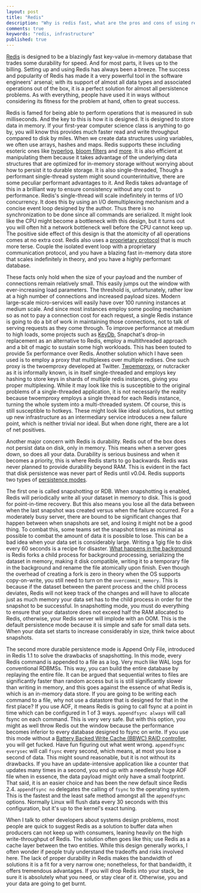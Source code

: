 ```yaml
---
layout: post
title: "Redis"
description: "Why is redis fast, what are the pros and cons of using redis"
comments: true
keywords: "redis, infrastructure"
published: true
---
```


[Redis](https://redis.io) is designed to be a blazingly fast key-value in-memory database that trades some durability for speed. And for most parts, it lives up to the billing. Setting up and using Redis has always been a breeze. The success and popularity of Redis has made it a very powerful tool in the software engineers' arsenal; with its support of almost all data types and associated operations out of the box, it is a perfect solution for almost all persistence problems. As with everything, people have used it in ways without considering its fitness for the problem at hand, often to great success.

Redis is famed for being able to perform operations that is measured in sub milliseconds. And the key to this is how it is designed. 
It is designed to store data in memory.  If your first-year computer science class is anything to go by, you will know this provides much faster read and write throughput compared to disk by miles. When we create data structures using variables, we often use arrays, hashes and maps. Redis supports these including esoteric ones like [hyperlog](https://redis.com/glossary/hyperloglog), [bloom filters](https://redis.io/docs/data-types/probabilistic/bloom-filter/) and [more](https://redis.io/docs/data-types/probabilistic/bloom-filter/). It is also efficient at manipulating them because it takes advantage of the underlying data structures that are optimized for in-memory storage without worrying about how to persist it to durable storage. It is also single-threaded, Though a performant single-thread system might sound counterintuitive, there are some peculiar performant advantages to it. And Redis takes advantage of this in a brilliant way to ensure consistency without any cost to performance. Redis's single-thread will scale indefinitely in terms of I/O concurrency. It does this by using an I/O demultiplexing mechanism and a concise event loop designed by the author. Thus there is no synchronization to be done since all commands are serialized. It might look like the CPU might become a bottleneck with this design, but it turns out you will often hit a network bottleneck well before the CPU cannot keep up. The positive side effect of this design is that the atomicity of all operations comes at no extra cost. Redis also uses a [proprietary protocol](https://redis.io/docs/reference/protocol-spec/) that is much more terse. Couple the isolated event loop with a proprietary communication protocol, and you have a blazing fast in-memory data store that scales indefinitely in theory, and you have a highly performant database. 
 
These facts only hold when the size of your payload and the number of connections remain relatively small. This easily jumps out the window with ever-increasing load parameters. The threshold is, unfortunately, rather low at a high number of connections and increased payload sizes. Modern large-scale micro-services will easily have over 100 running instances at medium scale. And since most instances employ some pooling mechanism so as not to pay a connection cost for each request, a single Redis instance is going to do a bit of work in maintaining those connections, not to talk of serving requests as they come through. To improve performance at medium to high loads, some projects such as [KeyDb](https://docs.keydb.dev), Snapchat's drop-in replacement as an alternative to Redis, employ a multithreaded approach and a bit of magic to sustain some high workloads. This has been touted to provide 5x performance over Redis. Another solution which I have seen used is to employ a proxy that multiplexes over multiple redises. One such proxy is the twoemproxy developed at Twitter. [Twoemproxy](https://github.com/twitter/twemproxy), or nutcracker as it is informally known, is in itself single-threaded and employs key hashing to store keys in shards of multiple redis instances, giving you proper multiplexing. While it may look like this is susceptible to the original problems of a single-threaded application, it is not necessarily the reality because twoemproxy employs a single thread for each Redis instance, turning the whole system into a multi-threaded system. Of course, this is still susceptible to hotkeys. These might look like ideal solutions, but setting up new infrastructure as an intermediary service introduces a new failure point, which is neither trivial nor ideal. But when done right, there are a lot of net positives. 

Another major concern with Redis is durability. Redis out of the box does not persist data on disk, only in memory. This means when a server goes down, so does all your data. Durability is serious business and when it becomes a priority, this is where Redis starts to go backwards. Redis was never planned to provide durability beyond RAM. This is evident in the fact that disk persistence was never part of Redis until v0.04. Redis supports two types of [persistence modes](https://redis.io/docs/management/persistence/).

The first one is called snapshotting or RDB. When snapshotting is enabled, Redis will periodically write all your dataset in memory to disk. This is good for point-in-time recovery. But this also means you lose all the data between when the last snapshot was created versus when the failure occurred. For a moderately busy server, there are bound to be significant changes that happen between when snapshots are set, and losing it might not be a good thing. To combat this, some teams set the snapshot times as minimal as possible to combat the amount of data it is possible to lose. This can be a bad idea when your data set is considerably large. Writing a 1gig file to disk every 60 seconds is a recipe for disaster. [What happens in the background](https://redis.io/docs/getting-started/faq/#background-saving-fails-with-a-fork-error-on-linux) is Redis forks a child process for background processing, serializing the dataset in memory, making it disk compatible, writing it to a temporary file in the background and rename the file atomically upon finish. Even though the overhead of creating a fork is zero in theory when the OS supports copy-on-write, you still need to turn on the `overcommit_memory`. This is because if the dataset between the parent process and the child process deviates, Redis will not keep track of the changes and will have to allocate just as much memory your data set has to the child process in order for the snapshot to be successful. In snapshotting mode, you must do everything to ensure that your datastore does not exceed half the RAM allocated to Redis, otherwise, your Redis server will implode with an OOM. This is the default persistence mode because it is simple and safe for small data sets. When your data set starts to increase considerably in size, think twice about snapshots. 

The second more durable persistence mode is Append Only File, introduced in Redis 1.1 to solve the drawbacks of snapshotting. In this mode, every Redis command is appended to a file as a log. Very much like WAL logs for conventional RDBMSs. This way, you can build the entire database by replaying the entire file. It can be argued that sequential writes to files are significantly faster than random access but is is still significantly slower than writing in memory, and this goes against the essence of what Redis is, which is an in-memory data store. If you are going to be writing each command to a file, why not use a datastore that is designed for that in the first place? If you use AOF, it means Redis is going to call fsync at a point in time which can be configured in 1 of 3 ways. `appendfsync always` will call fsync on each command. This is very very safe. But with this option, you might as well throw Redis out the window because the performance becomes inferior to every database designed to fsync on write. If you use this mode without a [Battery Backed Write Cache (BBWC) RAID controller](https://serverfault.com/questions/65096/battery-backed-write-cache), you will get fucked. Have fun figuring out what went wrong. `appendfsync everysec` will call `fsync` every second, which means, at most you lose a second of data. This might sound reasonable, but it is not without its drawbacks. If you have an update-intensive application like a counter that updates many times in a second, you end up with a needlessly huge AOF file when in essence, the data payload might only have a small footprint. That said, it is an easier choice and has been the new default since Redis 2.4. `appendfsync no` delegates the calling of `fsync` to the operating system. This is the fastest and the least safe method amongst all the `appendfsync` options. Normally Linux will flush data every 30 seconds with this configuration, but it's up to the kernel's exact tuning. 

When I talk to other developers about systems design problems, most people are quick to suggest Redis as a solution to buffer data when producers can not keep up with consumers, leaning heavily on the high write-throughput of Redis. The solution often goes like this; use Redis as a cache layer between the two entities. While this design generally works, I often wonder if people truly understand the tradeoffs and risks involved here. The lack of proper durability in Redis makes the bandwidth of solutions it is a fit for a very narrow one; nonetheless, for that bandwidth, it offers tremendous advantages. If you will drop Redis into your stack, be sure it is absolutely what you need, or stay clear of it. Otherwise, you and your data are going to get burnt. 
